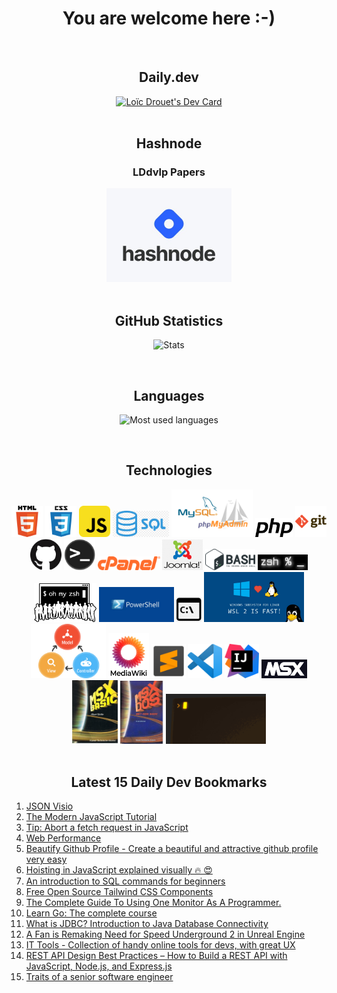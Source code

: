 <h1 align="center"> You are welcome here :-)</h1>

<br />

<div align="center">
    <h2>Daily.dev</h2>    
    <a href="https://app.daily.dev/LDdvlp">
        <img
            src="https://api.daily.dev/devcards/6a2db644d7b342d5924aa8a261fc3c97.png?r=d2h" width="400"
            alt="Loïc Drouet's Dev Card" 
        />
    </a>
</div>

<br />

<div align="center">
    <h2>Hashnode</h2>
    <h3>LDdvlp Papers</h3>
    <a href="https://lddvlp.hashnode.dev/">
        <img 
            src="/images/00-hashnode-logo.jfif" 
            width="200" alt="LDdvlp Papers" 
        />
    </a>
</div>

<br />

<div align="center">
    <h2>GitHub Statistics</h2>
    
![Stats](https://github-readme-stats.vercel.app/api?username=lddvlp&show_icons=true&theme=radical&count_private=true)

</div>

<br />

<div align="center">
    <h2>Languages</h2>

![Most used languages](https://github-readme-stats.vercel.app/api/top-langs/?username=lddvlp)

</div>

<br />

<div align="center">
    <h2>Technologies</h2>

<!-- Image #01    -->
<img alt="HTML5" width="50px" src="https://raw.githubusercontent.com/github/explore/80688e429a7d4ef2fca1e82350fe8e3517d3494d/topics/html/html.png" />

<!-- Image #02    -->
<img alt="CSS3" width="50px" src="https://raw.githubusercontent.com/github/explore/80688e429a7d4ef2fca1e82350fe8e3517d3494d/topics/css/css.png" />

<!-- Image #03    -->
<img alt="JavaScript" width="50px"   src="/images/03-javascript-logo.png" />

<!-- Image #04    -->
<img alt="SQL" width="90px" src="/images/04-sql-logo.jpg" />

<!-- Image #05    -->
<img alt="phpMyAdmin-MySQL" width="130px" src="/images/05-phpmyadmin-mysql-logo.png" />

<!-- Image #06    -->
<img alt="PHP" width="60px" src="/images/06-php-logo-alt.png" />

<!-- Image #07    -->
<img alt="Git" width="50px" src="https://raw.githubusercontent.com/github/explore/80688e429a7d4ef2fca1e82350fe8e3517d3494d/topics/git/git.png" />

<!-- Image #08    -->
<img alt="GitHub" width="50px" src="https://raw.githubusercontent.com/github/explore/78df643247d429f6cc873026c0622819ad797942/topics/github/github.png" />

<!-- Image #09    -->
<img alt="Shell" width="50px" src="https://raw.githubusercontent.com/github/explore/80688e429a7d4ef2fca1e82350fe8e3517d3494d/topics/terminal/terminal.png" />

<!-- Image #10    -->
<img alt="cPanel" width="100px" src="/images/10-cpanel-logo.png" />

<!-- Image #11    -->
<img alt="Joomla!" width="65px" src="/images/11-joomla-logo.png" />

<!-- Image #12    -->
<img alt="Bash" width="80px" src="/images/12-bash-logo.png" />

<!-- Image #13    -->
<img alt="Zsh" width="80px" src="/images/13-zsh-logo.gif" />

<!-- Image #14    -->
<img alt="Oh My Zsh" width="100px" src="/images/14-oh_my_zsh-logo.png" />

<!-- Image #15    -->
<img alt="PowerShell" width="120px" src="/images/15-powershell-logo.jpg" />

<!-- Image #16    -->
<img alt="cmd" width="40px" src="/images/16-cmd-logo.png" />

<!-- Image #17    -->
<img alt="WSL2" width="160px" src="/images/17-wsl2-logo.jpg" />

<!-- Image #18    -->
<img alt="MVC" width="120px" src="/images/18-mvc-logo.jpg" />

<!-- Image #19    -->
<img alt="MediaWiki" width="65px" src="/images/19-mediawiki-logo.png" />

<!-- Image #90    -->
<img alt="Sublime Text" width="55px" src="/images/90-sublime_text-logo.png" />

<!-- Image #91    -->
<img alt="VS Code" width="55px" src="/images/91-vs_code-logo.png" />

<!-- Image #92    -->
<img alt="IntelliJ IDEA" width="55px" src="/images/92-intellij_idea.png" />

<!-- Image #95   -->
<img alt="MSX" width="73px" src="/images/95-msx-logo.png" />

<!-- Image #96    -->
<img alt="MSX-BASIC" width="73px" src="/images/96-msx_ basic-logo.jfif" />

<!-- Image #97    -->
<img alt="MSX-DOS" width="69px" src="/images/97-msx_dos-logo.jpg" />

<!-- Image #99    -->
<img alt="Amber Terminal" width="160px" src="/images/98-amber_terminal.gif" />

</div>

<br />

<div align="center">
    <h2>Latest 15 Daily Dev Bookmarks</h2>
</div>

<!-- daily.dev BOOKMARKS:START -->
1. [JSON Visio](https://app.daily.dev/posts/LLR_Zs7mR?utm_source=rss&utm_medium=bookmarks&utm_campaign=Yaq6rDv_C)
2. [The Modern JavaScript Tutorial](https://app.daily.dev/posts/GAy6KhTGJ?utm_source=rss&utm_medium=bookmarks&utm_campaign=Yaq6rDv_C)
3. [Tip: Abort a fetch request in JavaScript](https://app.daily.dev/posts/G5PUr64In?utm_source=rss&utm_medium=bookmarks&utm_campaign=Yaq6rDv_C)
4. [Web Performance](https://app.daily.dev/posts/VaGqdLUWU?utm_source=rss&utm_medium=bookmarks&utm_campaign=Yaq6rDv_C)
5. [Beautify Github Profile - Create a beautiful and attractive github profile very easy](https://app.daily.dev/posts/LzWJ3cJEO?utm_source=rss&utm_medium=bookmarks&utm_campaign=Yaq6rDv_C)
6. [Hoisting in JavaScript explained visually 🔥 😍](https://app.daily.dev/posts/6Mv4IKrxi?utm_source=rss&utm_medium=bookmarks&utm_campaign=Yaq6rDv_C)
7. [An introduction to SQL commands for beginners](https://app.daily.dev/posts/JqpPK_oFh?utm_source=rss&utm_medium=bookmarks&utm_campaign=Yaq6rDv_C)
8. [Free Open Source Tailwind CSS Components](https://app.daily.dev/posts/tqkHClA01?utm_source=rss&utm_medium=bookmarks&utm_campaign=Yaq6rDv_C)
9. [The Complete Guide To Using One Monitor As A Programmer.](https://app.daily.dev/posts/OJMx26tI7?utm_source=rss&utm_medium=bookmarks&utm_campaign=Yaq6rDv_C)
10. [Learn Go: The complete course](https://app.daily.dev/posts/K_FoIbCyW?utm_source=rss&utm_medium=bookmarks&utm_campaign=Yaq6rDv_C)
11. [What is JDBC? Introduction to Java Database Connectivity](https://app.daily.dev/posts/ybeLcziYe?utm_source=rss&utm_medium=bookmarks&utm_campaign=Yaq6rDv_C)
12. [A Fan is Remaking Need for Speed Underground 2 in Unreal Engine](https://app.daily.dev/posts/BMhv4r9j7?utm_source=rss&utm_medium=bookmarks&utm_campaign=Yaq6rDv_C)
13. [IT Tools - Collection of handy online tools for devs, with great UX](https://app.daily.dev/posts/6N6Fr3J8p?utm_source=rss&utm_medium=bookmarks&utm_campaign=Yaq6rDv_C)
14. [REST API Design Best Practices – How to Build a REST API with JavaScript, Node.js, and Express.js](https://app.daily.dev/posts/ju0gEvNNX?utm_source=rss&utm_medium=bookmarks&utm_campaign=Yaq6rDv_C)
15. [Traits of a senior software engineer](https://app.daily.dev/posts/UOdrl0SfA?utm_source=rss&utm_medium=bookmarks&utm_campaign=Yaq6rDv_C)

<!-- daily.dev BOOKMARKS:END -->
